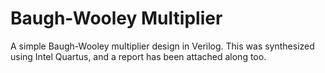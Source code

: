 # Baugh-Wooley Multiplier
A simple Baugh-Wooley multiplier design in Verilog. This was synthesized using Intel Quartus, and a report has been attached along too.
